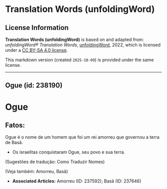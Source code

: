 # Translation Words (unfoldingWord)

## License Information

**Translation Words (unfoldingWord)** is based on and adapted from: _unfoldingWord® Translation Words_, [unfoldingWord](https://unfoldingword.org/utw), 2022, which is licensed under a [CC BY-SA 4.0 license](https://creativecommons.org/licenses/by-sa/4.0/legalcode.en).

This markdown version (created `2025-10-09`) is provided under the same license.



--------------------------------

## Ogue (id: 238190)

Ogue
====

Fatos:
------

Ogue é o nome de um homem que foi um rei amorreu que governou a terra de Basã.

* Os israelitas conquistaram Ogue, seu povo e sua terra.

(Sugestões de tradução: Como Traduzir Nomes)

(Veja também: Amorreu, Basã)

* **Associated Articles:** Amorreu (ID: 237592); Basã (ID: 237646)

